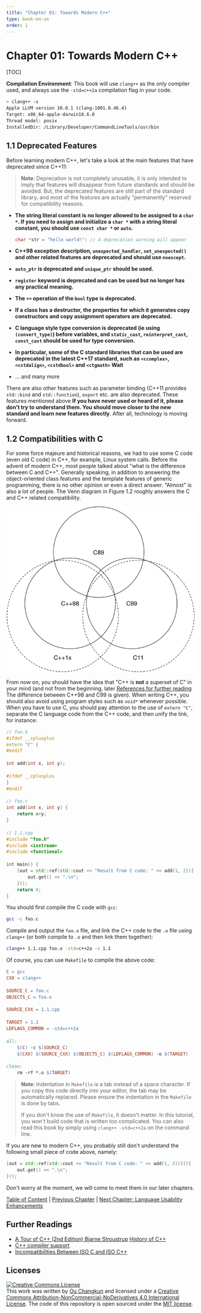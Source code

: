 ```yaml
---
title: "Chapter 01: Towards Modern C++"
type: book-en-us
order: 1
---
```


# Chapter 01: Towards Modern C++

[TOC]

**Compilation Environment**: This book will use `clang++` as the only compiler used,
and always use the `-std=c++2a` compilation flag in your code.

```bash
> clang++ -v
Apple LLVM version 10.0.1 (clang-1001.0.46.4)
Target: x86_64-apple-darwin18.6.0
Thread model: posix
InstalledDir: /Library/Developer/CommandLineTools/usr/bin
```

## 1.1 Deprecated Features

Before learning modern C++, let's take a look at the main features that have deprecated since C++11:

> **Note**: Deprecation is not completely unusable, it is only intended to imply that features will disappear from future standards and should be avoided. But, the deprecated features are still part of the standard library, and most of the features are actually "permanently" reserved for compatibility reasons.

- **The string literal constant is no longer allowed to be assigned to a `char *`. If you need to assign and initialize a `char *` with a string literal constant, you should use `const char *` or `auto`.**

  ```cpp
  char *str = "hello world!"; // A deprecation warning will appear
  ```

- **C++98 exception description, `unexpected_handler`, `set_unexpected()` and other related features are deprecated and should use `noexcept`.**

- **`auto_ptr` is deprecated and `unique_ptr` should be used.**

- **`register` keyword is deprecated and can be used but no longer has any practical meaning.**

- **The `++` operation of the `bool` type is deprecated.**

- **If a class has a destructor, the properties for which it generates copy constructors and copy assignment operators are deprecated.**

- **C language style type conversion is deprecated (ie using `(convert_type)`) before variables, and `static_cast`, `reinterpret_cast`, `const_cast` should be used for type conversion.**

- **In particular, some of the C standard libraries that can be used are deprecated in the latest C++17 standard, such as `<ccomplex>`, `<cstdalign>`, `<cstdbool>` and `<ctgmath>` Wait**

- ... and many more

There are also other features such as parameter binding (C++11 provides `std::bind` and `std::function`), `export` etc. are also deprecated. These features mentioned above **If you have never used or heard of it, please don't try to understand them. You should move closer to the new standard and learn new features directly**. After all, technology is moving forward.

## 1.2 Compatibilities with C

For some force majeure and historical reasons, we had to use some C code (even old C code) in C++, for example, Linux system calls. Before the advent of modern C++, most people talked about "what is the difference between C and C++". Generally speaking, in addition to answering the object-oriented class features and the template features of generic programming, there is no other opinion or even a direct answer. "Almost" is also a lot of people. The Venn diagram in Figure 1.2 roughly answers the C and C++ related compatibility.

![Figure 1.2: Compatabilities between ISO C and ISO C++](../../assets/figures/comparison.png)

From now on, you should have the idea that "C++ is **not** a superset of C" in your mind (and not from the beginning, later [References for further reading](#further-readings) The difference between C++98 and C99 is given). When writing C++, you should also avoid using program styles such as `void*` whenever possible. When you have to use C, you should pay attention to the use of `extern "C"`, separate the C language code from the C++ code, and then unify the link, for instance:

```cpp
// foo.h
#ifdef __cplusplus
extern "C" {
#endif

int add(int x, int y);

#ifdef __cplusplus
}
#endif

// foo.c
int add(int x, int y) {
    return x+y;
}

// 1.1.cpp
#include "foo.h"
#include <iostream>
#include <functional>

int main() {
    [out = std::ref(std::cout << "Result from C code: " << add(1, 2))](){
        out.get() << ".\n";
    }();
    return 0;
}
```

You should first compile the C code with `gcc`:

```bash
gcc -c foo.c
```

Compile and output the `foo.o` file, and link the C++ code to the `.o` file using `clang++` (or both compile to `.o` and then link them together):

```bash
clang++ 1.1.cpp foo.o -std=c++2a -o 1.1
```

Of course, you can use `Makefile` to compile the above code:

```makefile
C = gcc
CXX = clang++

SOURCE_C = foo.c
OBJECTS_C = foo.o

SOURCE_CXX = 1.1.cpp

TARGET = 1.1
LDFLAGS_COMMON = -std=c++2a

all:
	$(C) -c $(SOURCE_C)
	$(CXX) $(SOURCE_CXX) $(OBJECTS_C) $(LDFLAGS_COMMON) -o $(TARGET)

clean:
	rm -rf *.o $(TARGET)
```

> **Note**: Indentation in `Makefile` is a tab instead of a space character. If you copy this code directly into your editor, the tab may be automatically replaced. Please ensure the indentation in the `Makefile` is done by tabs.
>
> If you don't know the use of `Makefile`, it doesn't matter. In this tutorial, you won't build code that is written too complicated. You can also read this book by simply using `clang++ -std=c++2a` on the command line.

If you are new to modern C++, you probably still don't understand the following small piece of code above, namely:

```cpp
[out = std::ref(std::cout << "Result from C code: " << add(1, 2))](){
    out.get() << ".\n";
}();
```

Don't worry at the moment, we will come to meet them in our later chapters.

[Table of Content](./toc.md) | [Previous Chapter](./00-preface.md) | [Next Chapter: Language Usability Enhancements](./02-usability.md)

## Further Readings

- [A Tour of C++ (2nd Edition) Bjarne Stroustrup](https://www.amazon.com/dp/0134997832/ref=cm_sw_em_r_mt_dp_U_GogjDbHE2H53B)
  [History of C++](http://en.cppreference.com/w/cpp/language/history)
- [C++ compiler support](https://en.cppreference.com/w/cpp/compiler_support)
- [Incompatibilities Between ISO C and ISO C++](http://david.tribble.com/text/cdiffs.htm#C99-vs-CPP98)

## Licenses

<a rel="license" href="http://creativecommons.org/licenses/by-nc-nd/4.0/"><img alt="Creative Commons License" style="border-width:0" src="https://i.creativecommons.org/l/by-nc-nd/4.0/88x31.png" /></a><br />This work was written by [Ou Changkun](https://changkun.de) and licensed under a <a rel="license" href="http://creativecommons.org/licenses/by-nc-nd/4.0/">Creative Commons Attribution-NonCommercial-NoDerivatives 4.0 International License</a>. The code of this repository is open sourced under the [MIT license](../../LICENSE).
